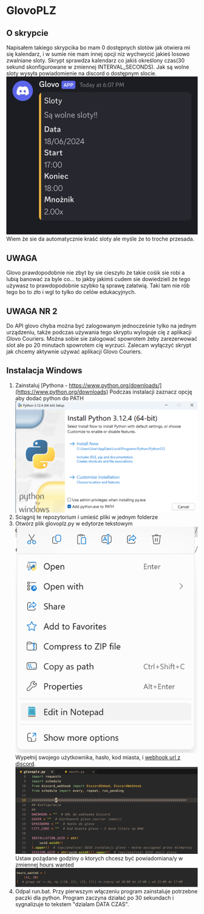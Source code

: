 # GlovoPLZ

## O skrypcie

Napisałem takiego skrypcika bo mam 0 dostępnych slotów jak otwiera mi się kalendarz, i w sumie nie mam innej opcji niz wychwycić jakieś losowo zwalniane sloty. Skrypt sprawdza kalendarz co jakiś określony czas(30 sekund skonfigurowane w zmiennej INTERVAL_SECONDS). Jak są wolne sloty wysyła powiadomienie na discord o dostępnym slocie.
![Powiadomienie screenshot](/instalacja_skreeny/discord.jpg)
Wiem że sie da automatycznie kraść sloty ale myśle że to troche przesada.

## UWAGA

Glovo prawdopodobnie nie zbyt by sie cieszyło że takie cośik sie robi a lubią banować za byle co... to jakby jakimś cudem sie dowiedzieli że tego używasz to prawdopodobnie szybko tą sprawę załatwią. Taki tam nie rób tego bo to zło i wgl to tylko do celów edukacyjnych.

## UWAGA NR 2

Do API glovo chyba można być zalogowanym jednocześnie tylko na jednym urządzeniu, także podczas używania tego skryptu wyloguje cię z aplikacji Glovo Couriers. Można sobie sie zalogować spowrotem żeby zarezerwować slot ale po 20 minutach spowrotem cię wyrzuci. Zalecam wyłączyć skrypt jak chcemy aktywnie używać aplikacji Glovo Couriers.

## Instalacja Windows

1. Zainstaluj [Pythona - https://www.python.org/downloads/](https://www.python.org/downloads)
   Podczas instalacji zaznacz opcję aby dodać python do PATH
   ![Python installer screenshot](/instalacja_skreeny/python.png)
2. Sciągnij te repozytorium i umieść pliki w jednym folderze
3. Otwórz plik glovoplz.py w edytorze tekstowym
   ![Windows context menu open in notepad](/instalacja_skreeny/notatnik.png)
   Wypełnij swojego użytkownika, hasło, kod miasta, i [webhook url z discord](https://support.discord.com/hc/pl/articles/228383668-Wst%C4%99p-do-Webhook%C3%B3w).
   ![config screenshot](/instalacja_skreeny/konfig.png)
   Ustaw pożądane godziny o ktorych chcesz być powiadomiana/y w zmiennej hours wanted
   ![hours screenshot](/instalacja_skreeny/godziny.png)
4. Odpal run.bat. Przy pierwszym włączeniu program zainstaluje potrzebne paczki dla python. Program zaczyna działać po 30 sekundach i sygnalizuje to tekstem "dzialam DATA CZAS".

